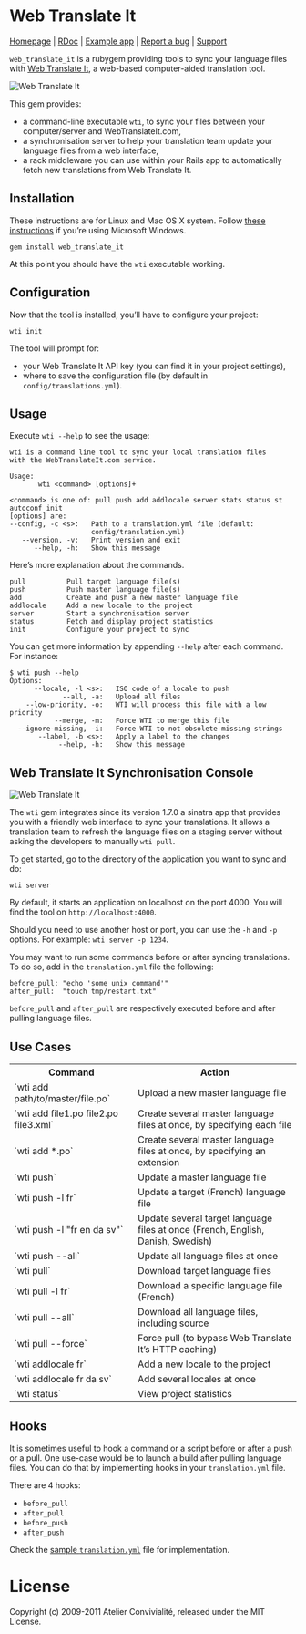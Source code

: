 # Web Translate It

[Homepage](https://webtranslateit.com) | 
[RDoc](http://yardoc.org/docs/AtelierConvivialite-webtranslateit) | 
[Example app](http://github.com/AtelierConvivialite/rails_example_app) | 
[Report a bug](http://github.com/AtelierConvivialite/webtranslateit/issues) | 
[Support](http://help.webtranslateit.com)

`web_translate_it` is a rubygem providing tools to sync your language files with [Web Translate It](https://webtranslateit.com), a web-based computer-aided translation tool.

![Web Translate It](http://s3.amazonaws.com:80/edouard.baconfile.com/web_translate_it%2Fwti2.png)

This gem provides:

* a command-line executable `wti`, to sync your files between your computer/server and WebTranslateIt.com,
* a synchronisation server to help your translation team update your language files from a web interface,
* a rack middleware you can use within your Rails app to automatically fetch new translations from Web Translate It.

## Installation

These instructions are for Linux and Mac OS X system. Follow [these instructions](http://help.webtranslateit.com/kb/tips/how-to-install-wti-on-windows) if you’re using Microsoft Windows.

    gem install web_translate_it
    
At this point you should have the `wti` executable working.

## Configuration

Now that the tool is installed, you’ll have to configure your project:

    wti init

The tool will prompt for:

* your Web Translate It API key (you can find it in your project settings),
* where to save the configuration file (by default in `config/translations.yml`).

## Usage

Execute `wti --help` to see the usage:

    wti is a command line tool to sync your local translation files
    with the WebTranslateIt.com service.

    Usage:
           wti <command> [options]+
  
    <command> is one of: pull push add addlocale server stats status st autoconf init
    [options] are:
    --config, -c <s>:   Path to a translation.yml file (default:
                        config/translation.yml)
       --version, -v:   Print version and exit
          --help, -h:   Show this message

Here’s more explanation about the commands.

    pull          Pull target language file(s)
    push          Push master language file(s)
    add           Create and push a new master language file
    addlocale     Add a new locale to the project
    server        Start a synchronisation server
    status        Fetch and display project statistics
    init          Configure your project to sync

You can get more information by appending `--help` after each command. For instance:

    $ wti push --help
    Options:
          --locale, -l <s>:   ISO code of a locale to push
                 --all, -a:   Upload all files
        --low-priority, -o:   WTI will process this file with a low priority
               --merge, -m:   Force WTI to merge this file
      --ignore-missing, -i:   Force WTI to not obsolete missing strings
           --label, -b <s>:   Apply a label to the changes
                --help, -h:   Show this message

## Web Translate It Synchronisation Console

![Web Translate It](http://s3.amazonaws.com:80/edouard.baconfile.com/web_translate_it%2Fadmin_console2.png)

The `wti` gem integrates since its version 1.7.0 a sinatra app that provides you with a friendly web interface to sync your translations. It allows a translation team to refresh the language files on a staging server without asking the developers to manually `wti pull`.

To get started, go to the directory of the application you want to sync and do:

    wti server

By default, it starts an application on localhost on the port 4000. You will find the tool on `http://localhost:4000`.

Should you need to use another host or port, you can use the `-h` and `-p` options. For example: `wti server -p 1234`.

You may want to run some commands before or after syncing translations. To do so, add in the `translation.yml` file the following:

    before_pull: "echo 'some unix command'"
    after_pull:  "touch tmp/restart.txt"

`before_pull` and `after_pull` are respectively executed before and after pulling language files.

## Use Cases

<table>
  <tr>
    <th>Command</th>
    <th>Action</th>
  </tr>
  <tr>
    <td>`wti add path/to/master/file.po`</td>
    <td>Upload a new master language file</td>
  </tr>
  <tr>
    <td>`wti add file1.po file2.po file3.xml`</td>
    <td>Create several master language files at once, by specifying each file</td>
  </tr>
  <tr>
    <td>`wti add *.po`</td>
    <td>Create several master language files at once, by specifying an extension</td>
  </tr>
  <tr>
    <td>`wti push`</td>
    <td>Update a master language file</td>
  </tr>
  <tr>
    <td>`wti push -l fr`</td>
    <td>Update a target (French) language file</td>
  </tr>
  <tr>
    <td>`wti push -l "fr en da sv"`</td>
    <td>Update several target language files at once (French, English, Danish, Swedish)</td>
  </tr>
  <tr>
    <td>`wti push --all`</td>
    <td>Update all language files at once</td>
  </tr>
  <tr>
    <td>`wti pull`</td>
    <td>Download target language files</td>
  </tr>
  <tr>
    <td>`wti pull -l fr`</td>
    <td>Download a specific language file (French)</td>
  </tr>
  <tr>
    <td>`wti pull --all`</td>
    <td>Download all language files, including source</td>
  </tr>
  <tr>
    <td>`wti pull --force`</td>
    <td>Force pull (to bypass Web Translate It’s HTTP caching)</td>
  </tr>
  <tr>
    <td>`wti addlocale fr`</td>
    <td>Add a new locale to the project</td>
  </tr>
  <tr>
    <td>`wti addlocale fr da sv`</td>
    <td>Add several locales at once</td>
  </tr>
  <tr>
    <td>`wti status`</td>
    <td>View project statistics</td>
  </tr>
</table>

## Hooks

It is sometimes useful to hook a command or a script before or after a push or a pull. One use-case would be to launch a build after pulling language files. You can do that by implementing hooks in your `translation.yml` file.

There are 4 hooks:

* `before_pull`
* `after_pull`
* `before_push`
* `after_push`

Check the [sample `translation.yml`](https://github.com/AtelierConvivialite/webtranslateit/blob/master/examples/translation.yml#L9..L13) file for implementation.

# License

Copyright (c) 2009-2011 Atelier Convivialité, released under the MIT License.
